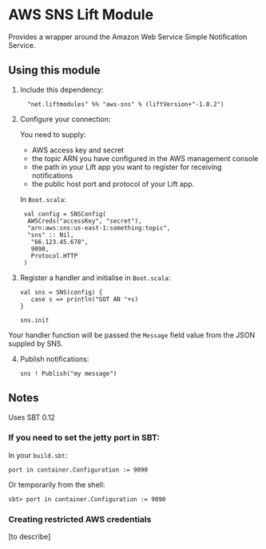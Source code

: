 # AWS SNS Lift Module

Provides a wrapper around the Amazon Web Service Simple Notification Service. 

## Using this module

1. Include this dependency:

         "net.liftmodules" %% "aws-sns" % (liftVersion+"-1.0.2")

2. Configure your connection:

	You need to supply:
	* AWS access key and secret
	* the topic ARN you have configured in the AWS management console
	* the path in your Lift app you want to register for receiving notifications
	* the public host port and protocol of your Lift app.
	
	In `Boot.scala`:
	
        val config = SNSConfig(
         AWSCreds("accessKey", "secret"),
         "arn:aws:sns:us-east-1:something:topic",
         "sns" :: Nil,
          "66.123.45.678",
          9090,
      	  Protocol.HTTP
        )                

3.  Register a handler and initialise in `Boot.scala`:

        val sns = SNS(config) {
           case s => println("GOT AN "+s)
        }

        sns.init
  
  Your handler function will be passed the `Message` field value from the JSON suppled by SNS.
               

4.	Publish notifications:

	    sns ! Publish("my message")              


## Notes

Uses SBT 0.12

### If you need to set the jetty port in SBT:

In your `build.sbt`:

    port in container.Configuration := 9090

Or temporarily from the shell:

    sbt> port in container.Configuration := 9090

### Creating restricted AWS credentials

[to describe]

